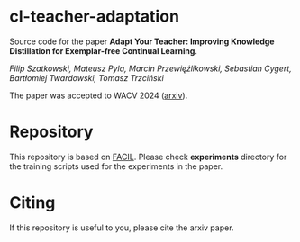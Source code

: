 # cl-teacher-adaptation

Source code for the paper **Adapt Your Teacher: Improving Knowledge Distillation for Exemplar-free Continual Learning**.

*Filip Szatkowski, Mateusz Pyla, Marcin Przewięźlikowski, Sebastian Cygert, Bartłomiej Twardowski, Tomasz Trzciński*

The paper was accepted to WACV 2024 ([arxiv](https://arxiv.org/abs/2308.09544)). 

# Repository
This repository is based on [FACIL](https://github.com/mmasana/FACIL). Please check **experiments** directory for the training scripts used for the experiments in the paper.

# Citing
If this repository is useful to you, please cite the arxiv paper.